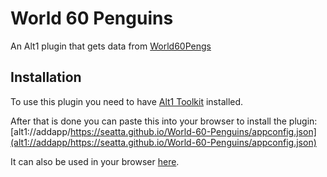 # World 60 Penguins

An Alt1 plugin that gets data from [World60Pengs](https://jq.world60pengs.com/)

## Installation

To use this plugin you need to have [Alt1 Toolkit](https://runeapps.org/alt1) installed.

After that is done you can paste this into your browser to install the plugin:<br>
[alt1://addapp/https://seatta.github.io/World-60-Penguins/appconfig.json](alt1://addapp/https://seatta.github.io/World-60-Penguins/appconfig.json)

It can also be used in your browser [here](https://seatta.github.io/World-60-Penguins/).

